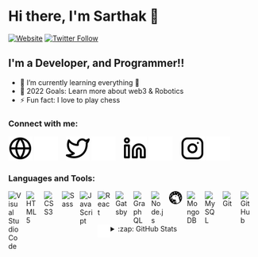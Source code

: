 # Hi there, I'm Sarthak 👋 


[![Website](https://img.shields.io/website?label=sarthak-industries.com&style=for-the-badge&url=https%3A%2F%2Fcodestackr.com)](https://sarthak-industries.com)
[![Twitter Follow](https://img.shields.io/twitter/follow/SarthakBhatkar6?color=1DA1F2&logo=twitter&style=for-the-badge)](https://twitter.com/intent/follow?original_referer=https%3A%2F%2Fgithub.com%2FSarthakBhatkar6&screen_name=SarthakBhatkar6)


## I'm a Developer, and Programmer!!

- 🌱 I’m currently learning everything 🤣
- 🥅 2022 Goals: Learn more about web3 & Robotics
- ⚡ Fun fact: I love to play chess

### Connect with me:

[![website](./img/globe-light.svg)](https://sarthak-industries.com#gh-light-mode-only)
[![website](./img/globe-dark.svg)](https://sarthak-industries.com#gh-dark-mode-only)
&nbsp;&nbsp;
[![website](./img/twitter-light.svg)](https://twitter.com/SarthakBhatkar6#gh-light-mode-only)
[![website](./img/twitter-dark.svg)](https://twitter.com/SarthakBhatkar6#gh-dark-mode-only)
&nbsp;&nbsp;
[![website](./img/linkedin-light.svg)](https://linkedin.com/in/sarthakbhatkar#gh-light-mode-only)
[![website](./img/linkedin-dark.svg)](https://linkedin.com/in/sarthakbhatkar#gh-dark-mode-only)
&nbsp;&nbsp;
[![website](./img/instagram-light.svg)](https://instagram.com/_sarthak_bhatkar#gh-light-mode-only)
[![website](./img/instagram-dark.svg)](https://instagram.com/_sarthak_bhatkar#gh-dark-mode-only)

### Languages and Tools:

<img align="left" alt="Visual Studio Code" width="26px" src="https://cdn.jsdelivr.net/gh/devicons/devicon/icons/vscode/vscode-original.svg" style="padding-right:10px;" />

<img align="left" alt="HTML5" width="26px" src="https://cdn.jsdelivr.net/gh/devicons/devicon/icons/html5/html5-original.svg" style="padding-right:10px;" />

<img align="left" alt="CSS3" width="26px" src="https://cdn.jsdelivr.net/gh/devicons/devicon/icons/css3/css3-original.svg" style="padding-right:10px;" />

<img align="left" alt="Sass" width="26px" src="https://cdn.jsdelivr.net/gh/devicons/devicon/icons/sass/sass-original.svg" style="padding-right:10px;" />

<img align="left" alt="JavaScript" width="26px" src="https://cdn.jsdelivr.net/gh/devicons/devicon/icons/javascript/javascript-original.svg" style="padding-right:10px;" />

<img align="left" alt="React" width="26px" src="https://cdn.jsdelivr.net/gh/devicons/devicon/icons/react/react-original.svg" style="padding-right:10px;" />

<img align="left" alt="Gatsby" width="26px" src="https://cdn.jsdelivr.net/gh/devicons/devicon/icons/gatsby/gatsby-original.svg" style="padding-right:10px;" />

<img align="left" alt="GraphQL" width="26px" src="https://cdn.jsdelivr.net/gh/devicons/devicon/icons/graphql/graphql-plain.svg" style="padding-right:10px;" />

<img align="left" alt="Node.js" width="26px" src="https://cdn.jsdelivr.net/gh/devicons/devicon/icons/nodejs/nodejs-original.svg" style="padding-right:10px;" />

<img align="left" alt="Deno" width="26px" src="./img/deno-light.svg" style="padding-right:10px;" />

<img align="left" alt="MongoDB" width="26px" src="https://cdn.jsdelivr.net/gh/devicons/devicon/icons/mongodb/mongodb-original.svg" style="padding-right:10px;" />

<img align="left" alt="MySQL" width="26px" src="https://cdn.jsdelivr.net/gh/devicons/devicon/icons/mysql/mysql-original.svg" style="padding-right:10px;" />

<img align="left" alt="Git" width="26px" src="https://cdn.jsdelivr.net/gh/devicons/devicon/icons/git/git-original.svg" style="padding-right:10px;" />

<img align="left" alt="GitHub" width="26px" src="https://user-images.githubusercontent.com/3369400/139447912-e0f43f33-6d9f-45f8-be46-2df5bbc91289.png" style="padding-right:10px;" />

<img align="left" alt="Terminal" width="26px" src="./img/terminal-dark.svg" />

<br />
<br />

---


<details>
  <summary>:zap: GitHub Stats</summary>

  <img align="left" alt="codeSTACKr's GitHub Stats" src="https://github-readme-stats.vercel.app/api?username=sarthakbhatkar1&show_icons=true&hide_border=false&title_color=ff652f&icon_color=FFE400&bg_color=09131B&text_color=ffffff&border_color=0c1a25" />

</details>

[website]: https://sarthak-industries.com
[twitter]: https://twitter.com/SarthakBhatkar6
[instagram]: https://instagram.com/_sarthak_bhatkar
[linkedin]: https://linkedin.com/in/sarthakbhatkar
